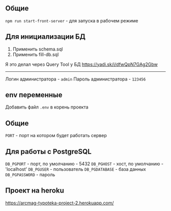 ## Общие

`npm run start-front-server` - для запуска в рабочем режиме

## Для инициализации БД

1. Применить schema.sql
2. Применить fill-db.sql

Я это делал через Query Tool у БД
https://yadi.sk/i/dfwQpN7GAg2Gbw

___

Логин администратора - `admin`
Пароль администратора - `123456`

## env переменные

Добавить файл `.env` в корень проекта

## Общие
`PORT` - порт на котором будет работать сервер

## Для работы с PostgreSQL

`DB_PGPORT` - порт, по умолчанию - 5432
`DB_PGHOST` - хост, по умолчанию - 'localhost'
`DB_PGUSER` - пользователь
`DB_PGDATABASE` - база данных
`DB_PGPASSWORD` - пароль

## Проект на heroku

https://arcmag-typoteka-project-2.herokuapp.com/
